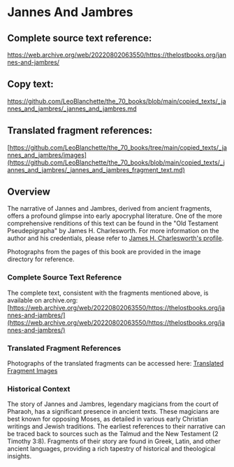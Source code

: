 #  Jannes And Jambres

## Complete source text reference:

https://web.archive.org/web/20220802063550/https://thelostbooks.org/jannes-and-jambres/

## Copy text:
https://github.com/LeoBlanchette/the_70_books/blob/main/copied_texts/_jannes_and_jambres/_jannes_and_jambres.md

## Translated fragment references:
[https://github.com/LeoBlanchette/the_70_books/tree/main/copied_texts/_jannes_and_jambres/images](https://github.com/LeoBlanchette/the_70_books/blob/main/copied_texts/_jannes_and_jambres/_jannes_and_jambres_fragment_text.md)

## Overview

The narrative of Jannes and Jambres, derived from ancient fragments, offers a profound glimpse into early apocryphal literature. One of the more comprehensive renditions of this text can be found in the "Old Testament Pseudepigrapha" by James H. Charlesworth. For more information on the author and his credentials, please refer to [James H. Charlesworth's profile](https://divinity.yale.edu/faculty-and-research/yds-faculty/james-h-charlesworth).

Photographs from the pages of this book are provided in the image directory for reference.

### Complete Source Text Reference

The complete text, consistent with the fragments mentioned above, is available on archive.org:
[https://web.archive.org/web/20220802063550/https://thelostbooks.org/jannes-and-jambres/](https://web.archive.org/web/20220802063550/https://thelostbooks.org/jannes-and-jambres/)

### Translated Fragment References

Photographs of the translated fragments can be accessed here:
[Translated Fragment Images](https://github.com/LeoBlanchette/the_70_books/blob/main/copied_texts/_jannes_and_jambres/_jannes_and_jambres_fragment_text.md)


### Historical Context

The story of Jannes and Jambres, legendary magicians from the court of Pharaoh, has a significant presence in ancient texts. These magicians are best known for opposing Moses, as detailed in various early Christian writings and Jewish traditions. The earliest references to their narrative can be traced back to sources such as the Talmud and the New Testament (2 Timothy 3:8). Fragments of their story are found in Greek, Latin, and other ancient languages, providing a rich tapestry of historical and theological insights.

